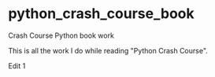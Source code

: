 # python_crash_course_book
Crash Course Python book work

This is all the work I do while reading "Python Crash Course".

Edit 1